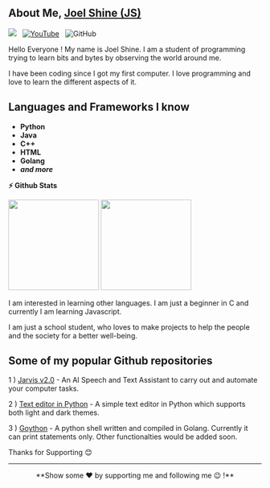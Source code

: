 ## About Me, [Joel Shine (JS)](https://github.com/JoelShine/)

![](https://komarev.com/ghpvc/?username=SetuCoder&color=green)
&nbsp; [![YouTube](https://img.shields.io/badge/YouTube-Channel-%23E62117)](https://www.youtube.com/channel/UCKaqF5TBF2j_R8PB7Sfu_mg) 
&nbsp; ![GitHub](https://img.shields.io/github/followers/JoelShine?label=Follow%20Me%21&style=social)

Hello Everyone ! My name is Joel Shine. I am a student of programming trying to learn bits and bytes by observing the world around me.

I have been coding since I got my first computer. I love programming and love to learn the different aspects of it.

Languages and Frameworks I know
-------------------------------
<!--
<code> <img src = "https://img.icons8.com/color/2x/python.png" height = "25" width = "25"> </code>
<code> <img src = "https://img.icons8.com/color/2x/java-coffee-cup-logo.png" height = "25" width = "25"> </code>
<code> <img src = "https://img.icons8.com/color/2x/c-plus-plus-logo.png" height = "25" width = "25"> </code>
<code> <img src = "https://img.icons8.com/color/2x/html-5.png" height = "25" width = "25"> </code>
<code> <img src = "https://img.icons8.com/color/2x/golang.png" height = "25" width = "25"> </code>
-->

- **Python**
- **Java**
- **C++**
- **HTML**
- **Golang**
- **_and more_**


<b>  ⚡ Github Stats</b>

<img height="180em" src="https://github-readme-stats.vercel.app/api?username=JoelShine&show_icons=true&hide_border=true" />
<img height="180em" src="https://github-readme-stats.vercel.app/api/top-langs/?username=JoelShine&exclude_repo=KNN-Image-Classification&show_icons=true&hide_border=true&layout=compact&langs_count=8"/>


I am interested in learning other languages. I am just a beginner in C and currently I am learning Javascript.

I am just a school student, who loves to make projects to help the people and the society for a better well-being.

Some of my popular Github repositories
--------------------------------------

1 ) [Jarvis v2.0](https://github.com/JoelShine/Jarvis-v2.0) - An AI Speech and Text Assistant to carry out and automate your computer tasks.

2 ) [Text editor in Python](https://github.com/JoelShine/Text-Editor-in-Python) - A simple text editor in Python which supports both light and dark themes.

3 ) [Goython](https://github.com/JoelShine/Goython-Python-shell-in-Golang) - A python shell written and compiled in Golang. Currently it can print statements only. Other functionalties would be added soon.

Thanks for Supporting 😊

-------------------------------------------------------------------------------------------------------------------------
<p align= "center">
 **Show some ❤️ by supporting me and following me 😉 !**
  </p>
